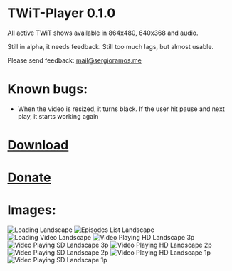 TWiT-Player 0.1.0
=================

All active TWiT shows available in 864x480, 640x368 and audio.

Still in alpha, it needs feedback. Still too much lags, but almost usable. 

Please send feedback: mail@sergioramos.me

# Known bugs:
* When the video is resized, it turns black. If the user hit pause and next play, it starts working again

# [Download](http://dl.dropbox.com/u/286324/me.sergioramos.twitplayer_0.1.0_all.ipk)

# [Donate](https://www.paypal.com/cgi-bin/webscr?cmd=_donations&business=ramitosfr%40gmail%2ecom&lc=PT&currency_code=USD&bn=PP%2dDonationsBF%3abtn_donateCC_LG%2egif%3aNonHosted)

# Images:
![Loading Landscape](http://f.cl.ly/items/3g2M31180G430a3o0L3u/twitplayer_2011-18-10_223614.png)
![Episodes List Landscape](http://dl.dropbox.com/u/286324/twitplayer_2011-18-10_223804.png)
![Loading Video Landscape](http://f.cl.ly/items/3i2q180W0W270J1Y0o13/twitplayer_2011-18-10_223719.png)
![Video Playing HD Landscape 3p](http://dl.dropbox.com/u/286324/twitplayer_2011-18-10_223814.png)
![Video Playing SD Landscape 3p](http://dl.dropbox.com/u/286324/twitplayer_2011-18-10_230955.png)
![Video Playing HD Landscape 2p](http://dl.dropbox.com/u/286324/twitplayer_2011-18-10_231330.png)
![Video Playing SD Landscape 2p](http://dl.dropbox.com/u/286324/twitplayer_2011-18-10_231006.png)
![Video Playing HD Landscape 1p](http://dl.dropbox.com/u/286324/twitplayer_2011-18-10_231337.png)
![Video Playing SD Landscape 1p](http://dl.dropbox.com/u/286324/twitplayer_2011-18-10_231016.png)